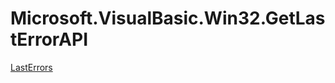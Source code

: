 ﻿
# Microsoft.VisualBasic.Win32.GetLastErrorAPI

[LastErrors](T-Microsoft.VisualBasic.Win32.GetLastErrorAPI.LastErrors.md)

